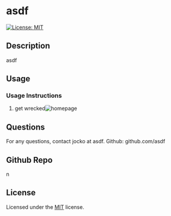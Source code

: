 # asdf
  
[![License: MIT](https://img.shields.io/badge/License-MIT-yellow.svg)](https://opensource.org/licenses/MIT)


## Description 
asdf

## Usage




### Usage Instructions
1. get wrecked![homepage](https://user-images.githubusercontent.com/69940829/98902938-3a719900-247c-11eb-9c56-1445596cc9d0.png)
 



## Questions
For any questions, contact jocko at asdf.
Github: github.com/asdf 

## Github Repo
n

## License
Licensed under the [MIT](LICENSE.txt) license.
